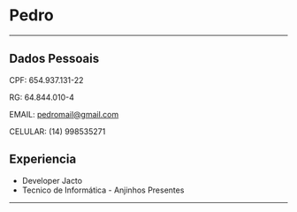 # Pedro

---

## Dados Pessoais

CPF: 654.937.131-22

RG: 64.844.010-4

EMAIL: pedromail@gmail.com

CELULAR: (14) 998535271

## Experiencia

- Developer Jacto
- Tecnico de Informática - Anjinhos Presentes
---

